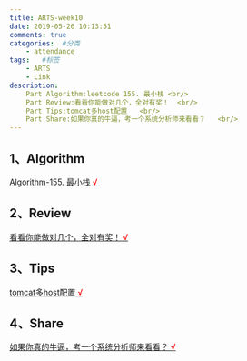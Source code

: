 ```yaml
---
title: ARTS-week10
date: 2019-05-26 10:13:51
comments: true
categories:  #分类
    - attendance
tags:   #标签
    - ARTS
    - Link
description: 
    Part Algorithm:leetcode 155. 最小栈 <br/>
    Part Review:看看你能做对几个，全对有奖！  <br/>
    Part Tips:tomcat多host配置   <br/>
    Part Share:如果你真的牛逼，考一个系统分析师来看看？   <br/>
---
```



1、Algorithm
-------



[Algorithm-155. 最小栈 <font color="#FF0000">&radic;</font>](/algorithm/Algorithm-155.html)

2、Review
-------
[看看你能做对几个，全对有奖！  <font color="#FF0000">&radic;</font>](/review/fill.html)

3、Tips
-------

[tomcat多host配置 <font color="#FF0000">&radic;</font>](/tips/tomcathost.html)

4、Share
-------

[如果你真的牛逼，考一个系统分析师来看看？ <font color="#FF0000">&radic;</font>](/tips/haveatry.html)